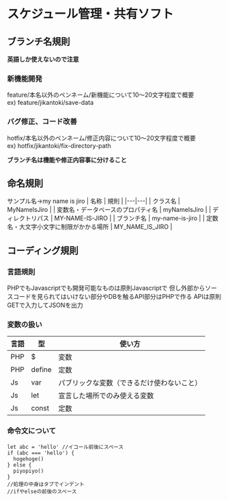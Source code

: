 # スケジュール管理・共有ソフト

## ブランチ名規則

**英語しか使えないので注意**

### 新機能開発

feature/本名以外のペンネーム/新機能について10～20文字程度で概要  
ex) feature/jikantoki/save-data

### バグ修正、コード改善

hotfix/本名以外のペンネーム/修正内容について10～20文字程度で概要  
ex) hotfix/jikantoki/fix-directory-path

**ブランチ名は機能や修正内容事に分けること**

## 命名規則

サンプル名→my name is jiro
| 名称 | 規則 |
|---|---|
| クラス名 | MyNameIsJiro |
| 変数名・データベースのプロパティ名 | myNameIsJiro |
| ディレクトリパス | MY-NAME-IS-JIRO |
| ブランチ名 | my-name-is-jiro |
| 定数名・大文字小文字に制限がかかる場所 | MY_NAME_IS_JIRO |

## コーディング規則

### 言語規則

PHPでもJavascriptでも開発可能なものは原則Javascriptで
但し外部からソースコードを見られてはいけない部分やDBを触るAPI部分はPHPで作る
APIは原則GETで入力してJSONを出力

### 変数の扱い

| 言語 | 型 | 使い方 |
|---|---|---|
| PHP | $ | 変数 |
| PHP | define | 定数 |
| Js | var | パブリックな変数（できるだけ使わないこと） |
| Js | let | 宣言した場所でのみ使える変数 |
| Js | const | 定数 |

### 命令文について

```
let abc = 'hello' //イコール前後にスペース
if (abc === 'hello') {
  hogehoge()
} else {
  piyopiyo()
}
//処理の中身はタブでインデント
//ifやelseの前後のスペース
```

